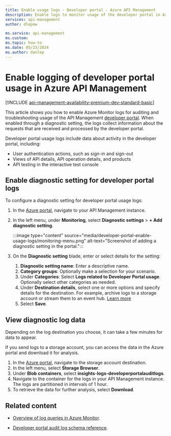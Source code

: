 ```yaml
---
title: Enable usage logs - Developer portal - Azure API Management
description: Enable logs to monitor usage of the developer portal in Azure API Management. Usage data includes views of API and product details.
services: api-management
author: dlepow

ms.service: api-management
ms.custom: 
ms.topic: how-to
ms.date: 05/23/2024
ms.author: danlep
---
```


# Enable logging of developer portal usage in Azure API Management

[!INCLUDE [api-management-availability-premium-dev-standard-basic](../../includes/api-management-availability-premium-dev-standard-basic.md)]

This article shows you how to enable Azure Monitor logs for auditing and troubleshooting usage of the API Management [developer portal](developer-portal-overview.md). When enabled through a diagnostic setting, the logs collect information about the requests that are received and processed by the developer portal.

Developer portal usage logs include data about activity in the developer portal, including:

* User authentication actions, such as sign-in and sign-out
* Views of API details, API operation details, and products
* API testing in the interactive test console 

## Enable diagnostic setting for developer portal logs

To configure a diagnostic setting for developer portal usage logs:

1. In the [Azure portal](https://portal.azure.com), navigate to your API Management instance.
1. In the left menu, under **Monitoring**, select **Diagnostic settings** > **+ Add diagnostic setting**.

    :::image type="content" source="media/developer-portal-enable-usage-logs/monitoring-menu.png" alt-text="Screenshot of adding a diagnostic setting in the portal.":::
1. On the **Diagnostic setting** blade, enter or select details for the setting:
    1. **Diagnostic setting name**: Enter a descriptive name.
    1. **Category groups**: Optionally make a selection for your scenario. 
    1. Under **Categories**: Select **Logs related to Developer Portal usage**. Optionally select other categories as needed.
    1. Under **Destination details**, select one or more options and specify details for the destination. For example, archive logs to a storage account or stream them to an event hub. [Learn more](../azure-monitor/essentials/diagnostic-settings.md)
    1. Select **Save**. 
 
## View diagnostic log data

Depending on the log destination you choose, it can take a few minutes for data to appear. 

If you send logs to a storage account, you can access the data in the Azure portal and download it for analysis.

1. In the [Azure portal](https://portal.azure.com), navigate to the storage account destination.
1. In the left menu, select **Storage Browser**.
1. Under **Blob containers**, select **insights-logs-developerportalauditlogs**.
1. Navigate to the container for the logs in your API Management instance. The logs are partitioned in intervals of 1 hour.
1. To retrieve the data for further analysis, select **Download**.

       
## Related content

* [Overview of log queries in Azure Monitor](../azure-monitor/logs/log-query-overview.md).

* [Developer portal audit log schema reference](developer-portal-audit-log-schema-reference.md). 

